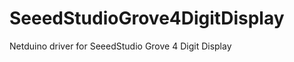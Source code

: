 SeeedStudioGrove4DigitDisplay
=============================

Netduino driver for SeeedStudio Grove 4 Digit Display
